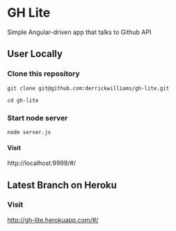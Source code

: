 # GH Lite
Simple Angular-driven app that talks to Github API

## User Locally
### Clone this repository
```git clone git@github.com:derrickwilliams/gh-lite.git```

```cd gh-lite```

### Start node server

```node server.js``` 

#### Visit
http://localhost:9999/#/

## Latest Branch on Heroku
### Visit
http://gh-lite.herokuapp.com/#/
